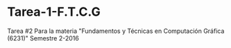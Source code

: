 # Tarea-1-F.T.C.G
Tarea #2 Para la materia "Fundamentos y Técnicas en Computación Gráfica (6231)" Semestre 2-2016
